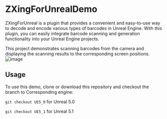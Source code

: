 # ZXingForUnrealDemo

ZXingForUnreal is a plugin that provides a convenient and easy-to-use way to decode and encode various types of barcodes in Unreal Engine. With this plugin, you can easily integrate barcode scanning and generation functionality into your Unreal Engine projects.

This project demonstrates scanning barcodes from the camera and displaying the scanning results to the corresponding screen positions.
![image](https://user-images.githubusercontent.com/49013103/218947710-5eacf72b-8e8d-40de-9fb2-fcbdee6bce15.png)

## Usage

To use this demo, clone or download this repository and checkout the branch to Corresponding engine:

`git checkout UE5_0` for Unreal 5.0

`git checkout UE5_1` for Unreal 5.1 

